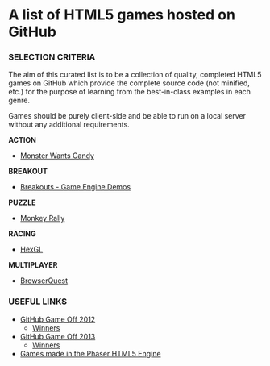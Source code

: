 A list of HTML5 games hosted on GitHub
================

### SELECTION CRITERIA

The aim of this curated list is to be a collection of quality, completed HTML5 games on GitHub which provide the complete source code (not minified, etc.) for the purpose of learning from the best-in-class examples in each genre.

Games should be purely client-side and be able to run on a local server without any additional requirements.

**ACTION**
- [Monster Wants Candy](https://github.com/EnclaveGames/Monster-Wants-Candy)

**BREAKOUT**
- [Breakouts - Game Engine Demos](https://github.com/city41/breakouts)

**PUZZLE**
- [Monkey Rally](https://github.com/antila/ludum-dare-28)

**RACING**
- [HexGL](https://github.com/BKcore/HexGL)

**MULTIPLAYER**
- [BrowserQuest](https://github.com/mozilla/BrowserQuest)

### USEFUL LINKS
- [GitHub Game Off 2012](https://github.com/blog/1303-github-game-off) 
  - [Winners](https://github.com/blog/1337-github-game-off-winners)
- [GitHub Game Off 2013](https://github.com/blog/1674-github-game-off-ii)
  - [Winners](https://github.com/blog/1731-github-game-off-ii-winners)
- [Games made in the Phaser HTML5 Engine](http://pgl.ilinov.eu/)